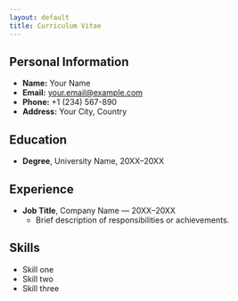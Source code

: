 ```yaml
---
layout: default
title: Curriculum Vitae
---
```


## Personal Information

- **Name:** Your Name
- **Email:** your.email@example.com
- **Phone:** +1 (234) 567-890
- **Address:** Your City, Country

## Education

- **Degree**, University Name, 20XX–20XX

## Experience

- **Job Title**, Company Name — 20XX–20XX
  - Brief description of responsibilities or achievements.

## Skills

- Skill one
- Skill two
- Skill three

